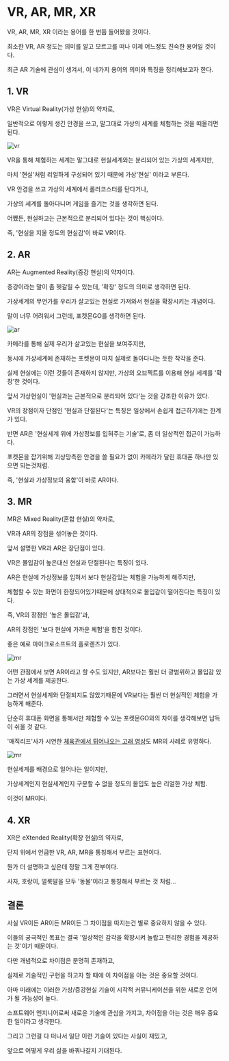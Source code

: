 # VR, AR, MR, XR

VR, AR, MR, XR 이라는 용어를 한 번쯤 들어봤을 것이다.

최소한 VR, AR 정도는 의미를 알고 모르고를 떠나 이제 어느정도 친숙한 용어일 것이다.

최근 AR 기술에 관심이 생겨서, 이 네가지 용어의 의미와 특징을 정리해보고자 한다.

## 1. VR

VR은 Virtual Reality(가상 현실)의 약자로,

일반적으로 이렇게 생긴 안경을 쓰고, 말그대로 가상의 세계를 체험하는 것을 떠올리면 된다.

![vr](/assets/images/2018/11/04/vr.png)

VR을 통해 체험하는 세계는 말그대로 현실세계와는 분리되어 있는 가상의 세계지만,

마치 '현실'처럼 리얼하게 구성되어 있기 때문에 가상'현실' 이라고 부른다.

VR 안경을 쓰고 가상의 세계에서 롤러코스터를 탄다거나,

가상의 세계를 돌아다니며 게임을 즐기는 것을 생각하면 된다.

어쨌든, 현실하고는 근본적으로 분리되어 있다는 것이 핵심이다.

즉, '현실을 지울 정도의 현실감'이 바로 VR이다.


## 2. AR

AR는 Augmented Reality(증강 현실)의 약자이다.

증강이라는 말이 좀 헷갈릴 수 있는데, '확장' 정도의 의미로 생각하면 된다.

가상세계의 무언가를 우리가 살고있는 현실로 가져와서 현실을 확장시키는 개념이다.

말이 너무 어려워서 그런데, 포켓몬GO를 생각하면 된다.

![ar](/assets/images/2018/11/04/ar.png)

카메라를 통해 실제 우리가 살고있는 현실을 보여주지만,

동시에 가상세계에 존재하는 포켓몬이 마치 실제로 돌아다니는 듯한 착각을 준다.

실제 현실에는 이런 것들이 존재하지 않지만, 가상의 오브젝트를 이용해 현실 세계를 '확장'한 것이다.

앞서 가상현실이 '현실과는 근본적으로 분리되어 있다'는 것을 강조한 이유가 있다.

VR의 장점이자 단점인 '현실과 단절된다'는 특징은 일상에서 손쉽게 접근하기에는 한계가 있다.

반면 AR은 '현실세계 위에 가상정보를 입혀주는 기술'로, 좀 더 일상적인 접근이 가능하다.

포켓몬을 잡기위해 괴상망측한 안경을 쓸 필요가 없이 카메라가 달린 휴대폰 하나만 있으면 되는것처럼.

즉, '현실과 가상정보의 융합'이 바로 AR이다.


## 3. MR

MR은 Mixed Reality(혼합 현실)의 약자로,

VR과 AR의 장점을 섞어놓은 것이다.

앞서 설명한 VR과 AR은 장단점이 있다.

VR은 몰입감이 높은대신 현실과 단절된다는 특징이 있다.

AR은 현실에 가상정보를 입혀서 보다 현실감있는 체험을 가능하게 해주지만,

체험할 수 있는 화면이 한정되어있기때문에 상대적으로 몰입감이 떨어진다는 특징이 있다.

즉, VR의 장점인 '높은 몰입감'과,

AR의 장점인 '보다 현실에 가까운 체험'을 합친 것이다.

좋은 예로 마이크로소프트의 홀로렌즈가 있다.

![mr](/assets/images/2018/11/04/mr.png)

어떤 관점에서 보면 AR이라고 할 수도 있지만, AR보다는 훨씬 더 광범위하고 몰입감 있는 가상 세계를 제공한다.

그러면서 현실세계와 단절되지도 않았기때문에 VR보다는 훨씬 더 현실적인 체험을 가능하게 해준다.

단순히 휴대폰 화면을 통해서만 체험할 수 있는 포켓몬GO와의 차이를 생각해보면 납득이 쉬울 것 같다.

'매직리프'사가 시연한 <a href="https://www.youtube.com/watch?v=REoI1QC7Uy0" target="_blank">체육관에서 튀어나오는 고래 영상</a>도 MR의 사례로 유명하다.


![mr](/assets/images/2018/11/04/mr2.png)

현실세계를 배경으로 일어나는 일이지만,

가상세계인지 현실세계인지 구분할 수 없을 정도의 몰입도 높은 리얼한 가상 체험.

이것이 MR이다.

## 4. XR

XR은 eXtended Reality(확장 현실)의 약자로,

단지 위에서 언급한 VR, AR, MR을 통칭해서 부르는 표현이다.

뭔가 더 설명하고 싶은데 정말 그게 전부이다.

사자, 호랑이, 얼룩말을 모두 '동물'이라고 통칭해서 부르는 것 처럼...



## 결론

사실 VR이든 AR이든 MR이든 그 차이점을 따지는건 별로 중요하지 않을 수 있다.

이들의 궁극적인 목표는 결국 '일상적인 감각을 확장시켜 놀랍고 편리한 경험을 제공하는 것'이기 때문이다.

다만 개념적으로 차이점은 분명히 존재하고,

실제로 기술적인 구현을 하고자 할 때에 이 차이점을 아는 것은 중요할 것이다.

아마 미래에는 이러한 가상/증강현실 기술이 시각적 커뮤니케이션을 위한 새로운 언어가 될 가능성이 높다.

소프트웨어 엔지니어로써 새로운 기술에 관심을 가지고, 차이점을 아는 것은 매우 중요한 일이라고 생각한다.

그리고 그런걸 다 떠나서 일단 이런 기술이 있다는 사실이 재밌고,

앞으로 어떻게 우리 삶을 바꿔나갈지 기대된다.
